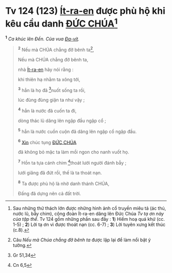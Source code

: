 # Tv 124 (123) [Ít-ra-en]() được phù hộ khi kêu cầu danh [ĐỨC CHÚA]()[^1-cb627120-384e-4b10-a765-8608aa05fc65]

<sup><b>1</b></sup> _Ca khúc lên Đền. Của vua [Đa-vít]()._

> <sup><b>2</b></sup> Nếu mà CHÚA chẳng đỡ bênh ta[^2-cb627120-384e-4b10-a765-8608aa05fc65],
>
> Nếu mà CHÚA chẳng đỡ bênh ta,
>
> nhà [Ít-ra-en]() hãy nói rằng :
>
> khi thiên hạ nhằm ta xông tới,
>
> <sup><b>3</b></sup> hẳn là họ đã [^1@-cb627120-384e-4b10-a765-8608aa05fc65]nuốt sống ta rồi,
>
> lúc đùng đùng giận ta như vậy ;
>
> <sup><b>4</b></sup> hẳn là nước đã cuốn ta đi,
>
> dòng thác lũ dâng lên ngập đầu ngập cổ ;
>
> <sup><b>5</b></sup> hẳn là nước cuồn cuộn đã dâng lên ngập cổ ngập đầu.
>
> <sup><b>6</b></sup> [Xin]() chúc tụng [ĐỨC CHÚA]()
>
> đã không bỏ mặc ta làm mồi ngon cho nanh vuốt họ.
>
> <sup><b>7</b></sup> Hồn ta tựa cánh chim [^2@-cb627120-384e-4b10-a765-8608aa05fc65]thoát lưới người đánh bẫy ;
>
> lưới giăng đã đứt rồi, thế là ta thoát nạn.
>
> <sup><b>8</b></sup> Ta được phù hộ là nhờ danh thánh CHÚA,
>
> Đấng đã dựng nên cả đất trời.

[^1-cb627120-384e-4b10-a765-8608aa05fc65]: Sau những thử thách lớn được những hình ảnh cổ truyền miêu tả (ác thú, nước lũ, bẫy chim), cộng đoàn Ít-ra-en dâng lên Đức Chúa _Tv tạ ơn này của tập thể_. Tv 124 gồm những phần sau đây : **1**) Hiểm hoạ quá khứ (cc. 1-5) ; **2**) Lời tạ ơn vì được thoát nạn (cc. 6-7) ; **3**) Lời tuyên xưng kết thúc (c.8).

[^2-cb627120-384e-4b10-a765-8608aa05fc65]: Câu _Nếu mà Chúa chẳng đỡ bênh ta_ được lặp lại để làm nổi bật ý tưởng.

[^1@-cb627120-384e-4b10-a765-8608aa05fc65]: Gr 51,34

[^2@-cb627120-384e-4b10-a765-8608aa05fc65]: Cn 6,5
